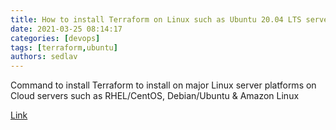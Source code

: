 ```yaml
---
title: How to install Terraform on Linux such as Ubuntu 20.04 LTS server
date: 2021-03-25 08:14:17
categories: [devops]
tags: [terraform,ubuntu]
authors: sedlav
---
```


Command to install Terraform to install on major Linux server platforms on Cloud servers such as RHEL/CentOS, Debian/Ubuntu &amp; Amazon Linux

[Link](https://www.how2shout.com/linux/how-to-install-terraform-on-linux-such-as-ubuntu-20-04-lts-server/)

